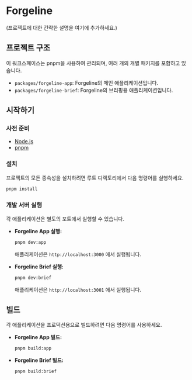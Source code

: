 # Forgeline

(프로젝트에 대한 간략한 설명을 여기에 추가하세요.)

## 프로젝트 구조

이 워크스페이스는 pnpm을 사용하여 관리되며, 여러 개의 개별 패키지를 포함하고 있습니다.

- `packages/forgeline-app`: Forgeline의 메인 애플리케이션입니다.
- `packages/forgeline-brief`: Forgeline의 브리핑용 애플리케이션입니다.

## 시작하기

### 사전 준비

- [Node.js](https://nodejs.org/)
- [pnpm](https://pnpm.io/installation)

### 설치

프로젝트의 모든 종속성을 설치하려면 루트 디렉토리에서 다음 명령어를 실행하세요.

```bash
pnpm install
```

### 개발 서버 실행

각 애플리케이션은 별도의 포트에서 실행할 수 있습니다.

- **Forgeline App 실행:**

  ```bash
  pnpm dev:app
  ```

  애플리케이션은 `http://localhost:3000` 에서 실행됩니다.

- **Forgeline Brief 실행:**
  ```bash
  pnpm dev:brief
  ```
  애플리케이션은 `http://localhost:3001` 에서 실행됩니다.

## 빌드

각 애플리케이션을 프로덕션용으로 빌드하려면 다음 명령어를 사용하세요.

- **Forgeline App 빌드:**

  ```bash
  pnpm build:app
  ```

- **Forgeline Brief 빌드:**
  ```bash
  pnpm build:brief
  ```
